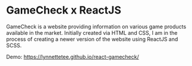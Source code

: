 # GameCheck x ReactJS

GameCheck is a website providing information on various game products available in the market. Initially created via HTML and CSS, I am in the process of creating a newer version of the website using ReactJS and SCSS.

Demo: https://lynnettetee.github.io/react-gamecheck/
